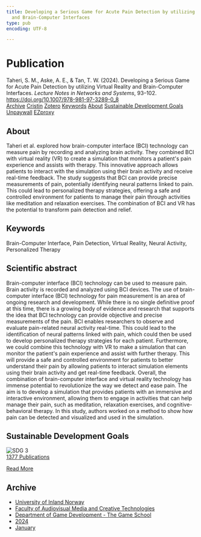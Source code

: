 ```yaml
---
title: Developing a Serious Game for Acute Pain Detection by utilizing Virtual Reality
  and Brain-Computer Interfaces
type: pub
encoding: UTF-8

---
```

<h1>Publication</h1>
<article id="csl-bib-container-A764R22I" class="csl-bib-container">
  <div class="csl-bib-body"> <div class="csl-entry">Taheri, S. M., Aske, A. E., &#38; Tan, T. W. (2024). Developing a Serious Game for Acute Pain Detection by utilizing Virtual Reality and Brain-Computer Interfaces. <i>Lecture Notes in Networks and Systems</i>, 93–102. <a href="https://doi.org/10.1007/978-981-97-3289-0_8">https://doi.org/10.1007/978-981-97-3289-0_8</a></div> </div>
  <div class="csl-bib-buttons">
    <a href="#taxonomy-article-A764R22I" alt="archive" class="csl-bib-button">Archive</a>
    <a href="https://app.cristin.no/results/show.jsf?id=2225976" alt="Cristin" class="csl-bib-button">Cristin</a>
    <a href="http://zotero.org/groups/5881554/items/A764R22I" alt="Zotero" class="csl-bib-button">Zotero</a>
    <a href="#keywords-article-A764R22I" alt="keywords" class="csl-bib-button">Keywords</a>
    <a href="#about-article-A764R22I" alt="about_pub" class="csl-bib-button">About</a>
    <a href="#sdg-article-A764R22I" alt="sdg" class="csl-bib-button">Sustainable Development Goals</a>
    <a href="https://doi.org/10.1007/978-981-97-3289-0_8" alt="Unpaywall" class="csl-bib-button">Unpaywall</a>
    <a href="https://doi.org/10.1007/978-981-97-3289-0_8" alt="EZproxy" class="csl-bib-button">EZproxy</a>
  </div>
  <div id="csl-bib-meta-container-A764R22I"></div>
</article>
<div id="csl-bib-meta-A764R22I" class="csl-bib-meta">
  <article id="about-article-A764R22I" class="about_pub-article">
    <h1>About</h1>
    Taheri et al. explored how brain-computer interface (BCI) technology can measure pain by recording and analyzing brain activity. They combined BCI with virtual reality (VR) to create a simulation that monitors a patient's pain experience and assists with therapy. This innovative approach allows patients to interact with the simulation using their brain activity and receive real-time feedback. The study suggests that BCI can provide precise measurements of pain, potentially identifying neural patterns linked to pain. This could lead to personalized therapy strategies, offering a safe and controlled environment for patients to manage their pain through activities like meditation and relaxation exercises. The combination of BCI and VR has the potential to transform pain detection and relief.
  </article>
  <article id="keywords-article-A764R22I" class="keywords-article">
    <h1>Keywords</h1>
    Brain-Computer Interface, Pain Detection, Virtual Reality, Neural Activity, Personalized Therapy
  </article>
  <article id="abstract-article-A764R22I" class="abstract-article">
    <h1>Scientific abstract</h1>
    Brain-computer interface (BCI) technology can be used to measure pain. Brain activity is recorded and analyzed using BCI devices. The use of brain-computer interface (BCI) technology for pain measurement is an area of ongoing research and development. While there is no single definitive proof at this time, there is a growing body of evidence and research that supports the idea that BCI technology can provide objective and precise measurements of the pain. BCI enables researchers to observe and evaluate pain-related neural activity real-time. This could lead to the identification of neural patterns linked with pain, which could then be used to develop personalized therapy strategies for each patient. Furthermore, we could combine this technology with VR to make a simulation that can monitor the patient's pain experience and assist with further therapy. This will provide a safe and controlled environment for patients to better understand their pain by allowing patients to interact simulation elements using their brain activity and get real-time feedback. Overall, the combination of brain-computer interface and virtual reality technology has immense potential to revolutionize the way we detect and ease pain. The aim is to develop a simulation that provides patients with an immersive and interactive environment, allowing them to engage in activities that can help manage their pain, such as meditation, relaxation exercises, and cognitive-behavioral therapy. In this study, authors worked on a method to show how pain can be detected and visualized and used in the simulation.
  </article>
  <article id="sdg-article-A764R22I" class="sdg-article">
    <h1>Sustainable Development Goals</h1>
    <div class="sdg-container"><div id="sdg3" class="sdg">
        <img src="{{< params subfolder >}}images/sdg/sdg03_en.png" class="image" alt="SDG 3">
        <div class="sdg-overlay">
          <a href="{{< params subfolder >}}en/archive/?sdg=3#archive" class="sdg-publication-count"><span>1377</span> Publications</a>
          <p><a href="https://sdgs.un.org/goals/goal3" class="sdg-read-more">Read More</a></p>
        </div>
      </div></div>
  </article>
  <article id="taxonomy-article-A764R22I" class="taxonomy-article">
    <h1>Archive</h1>
    <ul>
      <li><a href="{{< params subfolder >}}en/archive/?key=3DCRN523">University of Inland Norway</a></li>
      <li><a href="{{< params subfolder >}}en/archive/?key=8XUDF4FD">Faculty of Audiovisual Media and Creative Technologies</a></li>
      <li><a href="{{< params subfolder >}}en/archive/?key=BG42VG37">Department of Game Development - The Game School</a></li>
      <li><a href="{{< params subfolder >}}en/archive/?key=7YIRMLZH">2024</a></li>
      <li><a href="{{< params subfolder >}}en/archive/?key=WMAFKW8T">January</a></li>
    </ul>
  </article>
</div>
